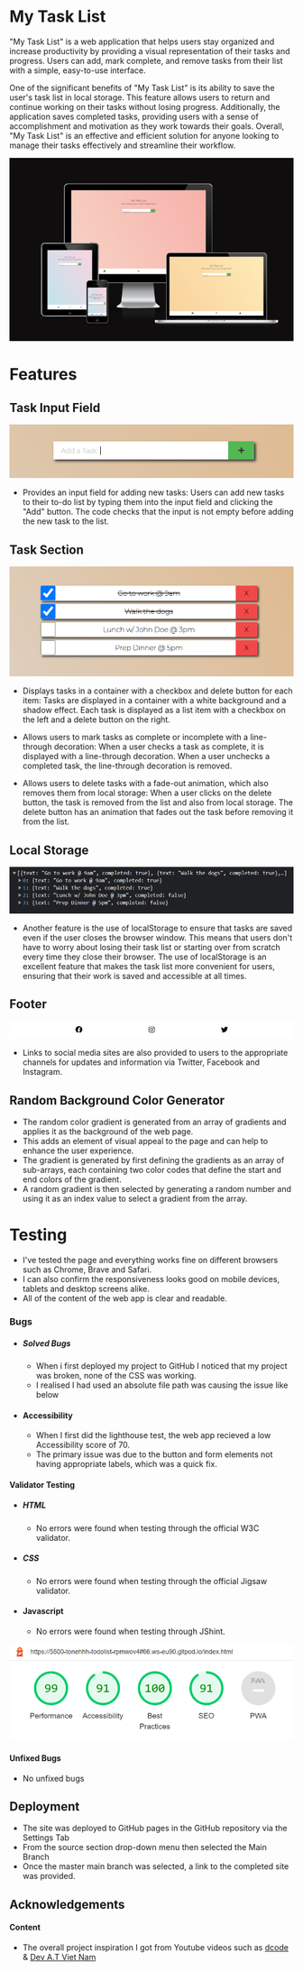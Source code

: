 
# My Task List

"My Task List" is a web application that helps users stay organized and increase productivity by providing a visual representation of their tasks and progress. Users can add, mark complete, and remove tasks from their list with a simple, easy-to-use interface.

One of the significant benefits of "My Task List" is its ability to save the user's task list in local storage. This feature allows users to return and continue working on their tasks without losing progress. Additionally, the application saves completed tasks, providing users with a sense of accomplishment and motivation as they work towards their goals. Overall, "My Task List" is an effective and efficient solution for anyone looking to manage their tasks effectively and streamline their workflow.

![Website Preview](./assets/website-preview.png)

# Features

## Task Input Field
![Task Input Field](./assets/task-input-field.png)

- Provides an input field for adding new tasks: Users can add new tasks to their to-do list by typing them into the input field and clicking the "Add" button. The code checks that the input is not empty before adding the new task to the list.


## Task Section
![Tasks Section](./assets/task-section.png)
- Displays tasks in a container with a checkbox and delete button for each item: Tasks are displayed in a container with a white background and a shadow effect. Each task is displayed as a list item with a checkbox on the left and a delete button on the right.

-  Allows users to mark tasks as complete or incomplete with a line-through decoration: When a user checks a task as complete, it is displayed with a line-through decoration. When a user unchecks a completed task, the line-through decoration is removed.

- Allows users to delete tasks with a fade-out animation, which also removes them from local storage: When a user clicks on the delete button, the task is removed from the list and also from local storage. The delete button has an animation that fades out the task before removing it from the list.

## Local Storage
![Local Storage](./assets/local-storage.png)
- Another feature is the use of localStorage to ensure that tasks are saved even if the user closes the browser window. This means that users don't have to worry about losing their task list or starting over from scratch every time they close their browser. The use of localStorage is an excellent feature that makes the task list more convenient for users, ensuring that their work is saved and accessible at all times.

## Footer
![Footer](./assets/footer.png)
- Links to social media sites are also provided to users to the appropriate channels for updates and information via Twitter, Facebook and Instagram.

## Random Background Color Generator
- The random color gradient is generated from an array of gradients and applies it as the background of the web page.
- This adds an element of visual appeal to the page and can help to enhance the user experience. 
- The gradient is generated by first defining the gradients as an array of sub-arrays, each containing two color codes that define the start and end colors of the gradient. 
- A random gradient is then selected by generating a random number and using it as an index value to select a gradient from the array.

# Testing
- I've tested the page and everything works fine on different browsers such as Chrome, Brave and Safari.
- I can also confirm the responsiveness looks good on mobile devices, tablets and desktop screens alike.
- All of the content of the web app is clear and readable.

### Bugs
- ##### Solved Bugs
    - When i first deployed my project to GitHub I noticed that my project was broken, none of the CSS was working.
    - I realised I had used an absolute file path was causing the issue like below
- #### Accessibility
    - When I first did the lighthouse test, the web app recieved a low Accessibility score of 70.
    - The primary issue was due to the button and form elements not having appropriate labels, which was a quick fix.
  

#### Validator Testing
- ##### HTML
    - No errors were found when testing through the official W3C validator.
- ##### CSS
    - No errors were found when testing through the official Jigsaw validator.
- #### Javascript
    - No errors were found when testing through JShint.

![Lighthouse Score](./assets/lighthouse-score.png)



#### Unfixed Bugs
- No unfixed bugs

## Deployment
- The site was deployed to GitHub pages in the GitHub repository via the Settings Tab
- From the source section drop-down menu then selected the Main Branch
- Once the master main branch was selected, a link to the completed site was provided.
## Acknowledgements

 #### Content
 - The overall project inspiration I got from Youtube videos such as [dcode](https://www.youtube.com/watch?v=cijPd-TXPn4&t=724s) & [Dev A.T Viet Nam](https://www.youtube.com/watch?v=UZ13lvJYPr8&t=20s)


